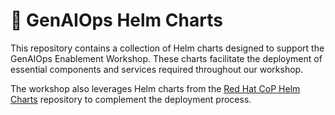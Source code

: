 # 🎈 GenAIOps Helm Charts

This repository contains a collection of Helm charts designed to support the GenAIOps Enablement Workshop. These charts facilitate the deployment of essential components and services required throughout our workshop.

The workshop also leverages Helm charts from the [Red Hat CoP Helm Charts](https://github.com/redhat-cop/helm-charts/) repository to complement the deployment process.